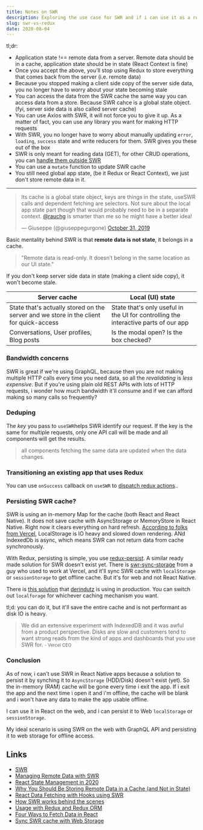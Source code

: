 ```yaml
---
title: Notes on SWR
description: Exploring the use case for SWR and if i can use it as a replacement for Redux
slug: swr-vs-redux
date: 2020-08-04
---
```


tl;dr:

- Application state !== remote data from a server. Remote data should be in a cache, application state should be in state (React Context is fine)
- Once you accept the above, you'll stop using Redux to store everything that comes back from the server (i.e. remote data)
- Because you stopped making a client side copy of the server side data, you no longer have to worry about your state becoming stale
- You can access the data from the SWR cache the same way you can access data from a store. Because SWR cahce is a global state object. (fyi, server side data is also called server cache)
- You can use Axios with SWR, it will not force you to give it up. As a matter of fact, you can use any library you want for making HTTP requests
- With SWR, you no longer have to worry about manually updating `error`, `loading`, `success` state and write reducers for them. SWR gives you these out of the box
- SWR is only meant for reading data (GET), for other CRUD operations, you can [handle them outside SWR](https://github.com/vercel/swr/discussions/364#discussioncomment-24398)
- You can use a `mutate` function to update SWR cache
- You still need global app state, (be it Redux or React Context), we just don't store remote data in it.

---

<blockquote class="twitter-tweet"><p lang="en" dir="ltr">Its cache is a global state object, keys are things in the state, useSWR calls and dependent fetching are selectors. Not sure about the local app state part though that would probably need to be in a separate context. <a href="https://twitter.com/rauchg?ref_src=twsrc%5Etfw">@rauchg</a> is smarter than me so he might have a better idea!</p>&mdash; Giuseppe (@giuseppegurgone) <a href="https://twitter.com/giuseppegurgone/status/1189979434738159616?ref_src=twsrc%5Etfw">October 31, 2019</a></blockquote> <script async src="https://platform.twitter.com/widgets.js" charset="utf-8"></script>

Basic mentality behind SWR is that **remote data is not state**, it belongs in a cache.

> "Remote data is read-only. It doesn’t belong in the same location as our UI state."

If you don't keep server side data in state (making a client side copy), it won't become stale.

| Server cache                                                                           | Local (UI) state                                                                    |
| -------------------------------------------------------------------------------------- | ----------------------------------------------------------------------------------- |
| State that's actually stored on the server and we store in the client for quick-access | State that's only useful in the UI for controlling the interactive parts of our app |
| Conversations, User profiles, Blog posts                                               | Is the modal open? Is the box checked?                                              |

### Bandwidth concerns

SWR is great if we're using GraphQL, because then you are not making multiple HTTP calls every time you need data, so all the _revalidating_ is _less expensive_. But if you're using plain old REST APIs with lots of HTTP requests, i wonder how much bandwidth it'll consume and if we can afford making so many calls so frequently?

### Deduping

The _key_ you pass to `useSWR`helps SWR identify our request. If the key is the same for multiple requests, only one API call will be made and all components will get the results.

> all components fetching the same data are updated when the data changes.

### Transitioning an existing app that uses Redux

You can use `onSuccess` callback on `useSWR` to [dispatch redux actions](https://github.com/vercel/swr/discussions/364#discussioncomment-24396)..

### Persisting SWR cache?

SWR is using an in-memory Map for the cache (both React and React Native). It does not save cache with AsyncStorage or MemoryStore in React Native. Right now it clears everything on hard refresh. [According to folks from Vercel](https://github.com/vercel/swr/issues/16#issuecomment-547271304), LocalStorage is IO heavy and slowed down rendering. ANd IndexedDb is async, which means SWR can not return data from cache synchronously.

With Redux, persisting is simple, you use [redux-persist](https://github.com/rt2zz/redux-persist). A similar ready made solution for SWR doesn't exist yet. There is [swr-sync-storage](https://github.com/sergiodxa/swr-sync-storage) from a guy who used to work at Vercel, and it'll sync SWR cache with `localStorage` or `sessionStorage` to get offline cache. But it's for web and not React Native.

There is [this solution](https://gist.github.com/derindutz/179990f266e25306601dd53b8fbd8c6a) that [derindutz](https://github.com/derindutz) is using in production. You can switch out `localforage` for whichever caching mechanism you want.

tl;d: you can do it, but it'll save the entire cache and is not performant as disk IO is heavy.

> We did an extensive experiment with IndexedDB and it was awful from a product perspective. Disks are slow and customers tend to want strong reads from the kind of apps and dashboards that you use SWR for.
> <small>- Vercel CEO</small>

### Conclusion

As of now, i can't use SWR in React Native apps because a solution to persist it by synching it to `AsyncStorage` (HDD/Disk) doesn't exist (yet). So the in-memory (RAM) cache will be gone every time i exit the app. If i exit the app and the next time i open it and i'm offline, the cache will be blank and i won't have any data to make the app usable offline.

I can use it in React on the web, and i can persist it to Web `localStorage` or `sessionStorage`.

My ideal scenario is using SWR on the web with GraphQL API and persisting it to web storage for offline access.

## Links

- [SWR](https://swr.vercel.app/)
- [Managing Remote Data with SWR](https://dev.to/juliang/managing-remote-data-with-swr-7cf)
- [React State Management in 2020](https://dev.to/juliang/react-state-management-in-2020-3c58)
- [Why You Should Be Storing Remote Data in a Cache (and Not in State)](https://medium.com/better-programming/why-you-should-be-separating-your-server-cache-from-your-ui-state-1585a9ae8336)
- [React Data Fetching with Hooks using SWR](https://www.youtube.com/watch?v=oWVW8IqpQ-A)
- [How SWR works behind the scenes](https://dev.to/juliang/how-swr-works-4lkb)
- [Usage with Redux and Redux ORM](https://github.com/vercel/swr/discussions/364)
- [Four Ways to Fetch Data in React](https://www.bitnative.com/2020/07/06/four-ways-to-fetch-data-in-react/)
- [Sync SWR cache with Web Storage](https://sergiodxa.com/articles/swr/storage-sync/)
